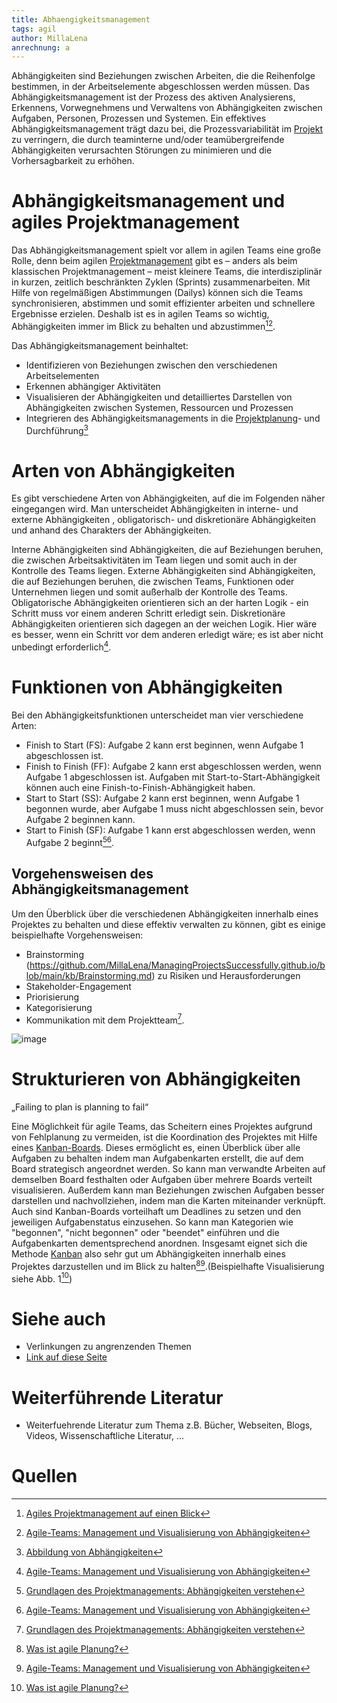 ```yaml
---
title: Abhaengigkeitsmanagement
tags: agil 
author: MillaLena
anrechnung: a
---
```

Abhängigkeiten sind Beziehungen zwischen Arbeiten, die die Reihenfolge bestimmen, in der Arbeitselemente abgeschlossen werden müssen. 
Das Abhängigkeitsmanagement ist der Prozess des aktiven Analysierens, Erkennens, Vorwegnehmens und Verwaltens von Abhängigkeiten zwischen Aufgaben, Personen, Prozessen und Systemen. Ein effektives Abhängigkeitsmanagement trägt dazu bei, die Prozessvariabilität im [Projekt](https://github.com/ManagingProjectsSuccessfully/ManagingProjectsSuccessfully.github.io/blob/main/kb/Projekt.md) zu verringern, die durch teaminterne und/oder teamübergreifende Abhängigkeiten verursachten Störungen zu minimieren und die Vorhersagbarkeit zu erhöhen. 

# Abhängigkeitsmanagement und agiles Projektmanagement 

Das Abhängigkeitsmanagement spielt vor allem in agilen Teams eine große Rolle, denn beim agilen [Projektmanagement](https://github.com/ManagingProjectsSuccessfully/ManagingProjectsSuccessfully.github.io/blob/main/kb/Projektmanagement.md) gibt es – anders als beim klassischen Projektmanagement – meist kleinere Teams, die interdisziplinär in kurzen, zeitlich beschränkten Zyklen (Sprints) zusammenarbeiten. Mit Hilfe von regelmäßigen Abstimmungen (Dailys) können sich die Teams synchronisieren, abstimmen und somit effizienter arbeiten und schnellere Ergebnisse erzielen. Deshalb ist es in agilen Teams so wichtig, Abhängigkeiten immer im Blick zu behalten und abzustimmen[^1][^2].

Das Abhängigkeitsmanagement beinhaltet: 

* Identifizieren von Beziehungen zwischen den verschiedenen Arbeitselementen
* Erkennen abhängiger Aktivitäten 
* Visualisieren der Abhängigkeiten und detailliertes Darstellen von Abhängigkeiten zwischen Systemen, Ressourcen und Prozessen
* Integrieren des Abhängigkeitsmanagements in die [Projektplanung](https://github.com/ManagingProjectsSuccessfully/ManagingProjectsSuccessfully.github.io/blob/main/kb/Projektplanung.md)- und Durchführung[^3] 

# Arten von Abhängigkeiten

Es gibt verschiedene Arten von Abhängigkeiten, auf die im Folgenden näher eingegangen wird. 
Man unterscheidet Abhängigkeiten in interne- und externe Abhängigkeiten , obligatorisch- und diskretionäre Abhängigkeiten und anhand des Charakters der Abhängigkeiten. 

Interne Abhängigkeiten sind Abhängigkeiten, die auf Beziehungen beruhen, die zwischen Arbeitsaktivitäten im Team liegen und somit auch in der Kontrolle des Teams liegen.
Externe Abhängigkeiten sind Abhängigkeiten, die auf Beziehungen beruhen, die zwischen Teams, Funktionen oder Unternehmen liegen und somit außerhalb der Kontrolle des Teams.
Obligatorische Abhängigkeiten orientieren sich an der harten Logik - ein Schritt muss vor einem anderen Schritt erledigt sein.
Diskretionäre Abhängigkeiten orientieren sich dagegen an der weichen Logik. Hier wäre es besser, wenn ein Schritt vor dem anderen erledigt wäre; es ist aber nicht unbedingt erforderlich[^2].

# Funktionen von Abhängigkeiten

Bei den Abhängigkeitsfunktionen unterscheidet man vier verschiedene Arten: 

* Finish to Start (FS): Aufgabe 2 kann erst beginnen, wenn Aufgabe 1 abgeschlossen ist.  
* Finish to Finish (FF): Aufgabe 2 kann erst abgeschlossen werden, wenn Aufgabe 1 abgeschlossen ist. Aufgaben mit Start-to-Start-Abhängigkeit können auch eine    Finish-to-Finish-Abhängigkeit haben.
* Start to Start (SS): Aufgabe 2 kann erst beginnen, wenn Aufgabe 1 begonnen wurde, aber Aufgabe 1 muss nicht abgeschlossen sein, bevor Aufgabe 2 beginnen kann.
* Start to Finish (SF): Aufgabe 1 kann erst abgeschlossen werden, wenn Aufgabe 2 beginnt[^4][^2].

## Vorgehensweisen des Abhängigkeitsmanagement

Um den Überblick über die verschiedenen Abhängigkeiten innerhalb eines Projektes zu behalten und diese effektiv verwalten zu können, gibt es einige beispielhafte Vorgehensweisen:

* Brainstorming (https://github.com/MillaLena/ManagingProjectsSuccessfully.github.io/blob/main/kb/Brainstorming.md) zu Risiken und Herausforderungen
* Stakeholder-Engagement
* Priorisierung
* Kategorisierung
* Kommunikation mit dem Projektteam[^4].

![image](https://github.com/MillaLena/ManagingProjectsSuccessfully.github.io/blob/main/kb/Abhaengigkeitsmanagement/Kanban_board_timelines.png)

# Strukturieren von Abhängigkeiten

„Failing to plan is planning to fail“

Eine Möglichkeit für agile Teams, das Scheitern eines Projektes aufgrund von Fehlplanung zu vermeiden, ist die Koordination des Projektes mit Hilfe eines [Kanban-Boards](https://github.com/ManagingProjectsSuccessfully/ManagingProjectsSuccessfully.github.io/blob/main/kb/Kanban_Boards.md). Dieses ermöglicht es, einen Überblick über alle Aufgaben zu behalten indem man Aufgabenkarten erstellt, die auf dem Board strategisch angeordnet werden. So kann man verwandte Arbeiten auf demselben Board festhalten oder Aufgaben über mehrere Boards verteilt visualisieren. Außerdem kann man Beziehungen zwischen Aufgaben besser darstellen und nachvollziehen, indem man die Karten miteinander verknüpft. Auch sind Kanban-Boards vorteilhaft um Deadlines zu setzen und den jeweiligen Aufgabenstatus einzusehen. So kann man Kategorien wie "begonnen", "nicht begonnen" oder "beendet" einführen und die Aufgabenkarten dementsprechend anordnen. Insgesamt eignet sich die Methode [Kanban](https://github.com/ManagingProjectsSuccessfully/ManagingProjectsSuccessfully.github.io/blob/main/kb/Kanban.md) also sehr gut um Abhängigkeiten innerhalb eines Projektes darzustellen und im Blick zu halten[^5][^2].(Beispielhafte Visualisierung siehe Abb. 1[^5])

# Siehe auch

* Verlinkungen zu angrenzenden Themen
* [Link auf diese Seite](Abhaengigkeitsmanagement.md)

# Weiterführende Literatur

* Weiterfuehrende Literatur zum Thema z.B. Bücher, Webseiten, Blogs, Videos, Wissenschaftliche Literatur, ...

# Quellen

[^1]: [Agiles Projektmanagement auf einen Blick](https://www.factro.de/blog/agiles-projektmanagement/)
[^2]: [Agile-Teams: Management und Visualisierung von Abhängigkeiten](https://www.planview.com/de/resources/guide/what-is-agile-program-management/agile-teams-dependency-management-visualization/)
[^3]: [Abbildung von Abhängigkeiten](https://www.panaya.com/de/blog/modernes-alm/abhaengigkeits-management-abbildung/)
[^4]: [Grundlagen des Projektmanagements: Abhängigkeiten verstehen](https://www.affde.com/de/fundamentals-of-project-management-understanding-dependencies.html)
[^5]: [Was ist agile Planung?](https://kanbanize.com/de/agile-de/projektmanagement/projektplanung)
